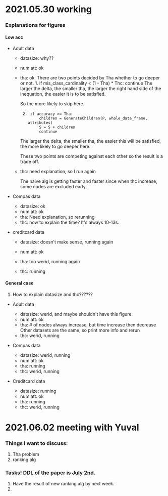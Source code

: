 # 2021.05.30 working
### Explanations for figures
#### Low acc

- Adult data
    - datasize: why??
    - num att: ok
    - tha: ok.
      There are two points decided by Tha whether to go deeper or not.
        1.
                if mis_class_cardinality < (1 - Tha) * Thc:
                    continue
        The larger the delta, the smaller tha, the larger the right hand side of the inequation, the easier it is to be satisfied.
      
        So the more likely to skip here.
      
        2. 
                if accuracy >= Tha:
                    children = GenerateChildren(P, whole_data_frame, attributes)
                    S = S + children
                    continue
        The larger the delta, the smaller tha, the easier this will be satisfied, the more likely to go deeper here.
      
        These two points are competing against each other so the result is a trade off.
      
    - thc:  need explanation, so I run again
        
        The naive alg is getting faster and faster since when thc increase, some nodes are excluded early.
      
- Compas data
    - datasize: ok
    - num att: ok
    - tha: Need explanation, so rerunning
    - thc: how to explain the time? It's always 10-13s.
    
      
- creditcard data
    - datasize: doesn't make sense, running again
    - num att: ok
    - tha: too werid, running again
      
    - thc: running
    

#### General case

1. How to explain datasize and thc??????

- Adult data
    - datasize: werid, and maybe shouldn't have this figure.
    - num att: ok
    - tha: # of nodes always increase, but time increase then decrease
      Other datasets are the same, so print more info and rerun
    - thc: werid, running
    

- Compas data
    - datasize: werid, running
    - num att: ok
    - tha: running
    - thc: werid, running
    

- Creditcard data
    - datasize: running
    - num att: ok
    - tha: running
    - thc: werid, running
    


# 2021.06.02 meeting with Yuval

### Things I want to discuss:
1. Tha problem
2. ranking alg


### Tasks! DDL of the paper is July 2nd.
1. Have the result of new ranking alg by next week.
2. 



